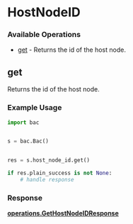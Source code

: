 # HostNodeID

### Available Operations

* [get](#get) - Returns the id of the host node.

## get

Returns the id of the host node.

### Example Usage

```python
import bac


s = bac.Bac()


res = s.host_node_id.get()

if res.plain_success is not None:
    # handle response
```


### Response

**[operations.GetHostNodeIDResponse](../../models/operations/gethostnodeidresponse.md)**

